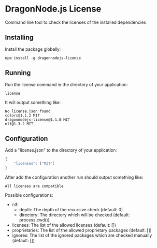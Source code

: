 # DragonNode.js License
Command line tool to check the licenses of the installed dependencies

## Installing
Install the package globally:
```
npm install -g dragonnodejs-license
```
 
## Running
Run the license command in the directory of your application:
```
license
```

It will output something like:
```
No license.json found
colors@1.1.2 MIT
dragonnodejs-license@1.1.0 MIT
nlf@1.3.2 MIT
```
 
## Configuration
Add a "license.json" to the directory of your application:
```javascript
{
    "licenses": ["MIT"]
}
```

After add the configuration another run should output something like:
```
All licenses are compatible
```

Possible configurations:
* nlf:
    * depth: The depth of the recursive check (default: 0)
    * directory: The directory which will be checked (default: process.cwd())
* licenses: The list of the allowed licenses (default: [])
* proprietaries: The list of the allowed proprietary packages (default: [])
* ignores: The list of the ignored packages which are checked manually (default: [])
